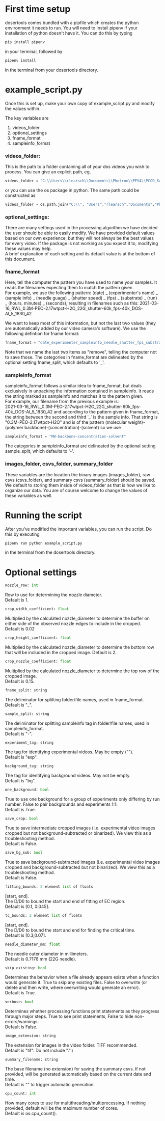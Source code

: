 # First time setup
dosertools comes bundled with a pipfile which creates the python environment it needs to run. You will need to install
pipenv if your installation of python doesn't have it. You can do this by typing
```bash
pip install pipenv
````
in your terminal, followed by
```bash
pipenv install
```
 in the terminal from your dosertools directory.  

# example_script.py
Once this is set up, make your own copy of example_script.py and modify the values within.

The key variables are
1. videos_folder
2. optional_settings
3. fname_format
4. sampleinfo_format

### videos_folder:
This is the path to a folder containing all of your dos videos you wish to process. You can give an explicit
path, eg,
```python
videos_folder = "C:\\Users\\rlearsch\\Documents\\Photron\\PFV4\\PCOD_Samples"
```
or you can use the os package in python. The same path could be constructed as
```python
videos_folder = os.path.join("C:\\", "Users","rlearsch","Documents","Photron","PFV4","PCOD_Samples")
```

### optional_settings:
There are many settings used in the processing algorithm we have decided the user should be able to easily modify.
We have provided default values based on our own experience, but they will not always be the best values for every
video. If the package is not working as you expect it to, modifying these values may help.  
A brief explanation of each setting and its default value is at the bottom of this document.

### fname_format
Here, tell the computer the pattern you have used to name your samples. It reads the filenames expecting them to match
the pattern given.\
For example, we use the following pattern: (date) _ (experimenter's name) _ (sample info) _ (needle guage)
_ (shutter speed) _ (fps) _ (substrate) _ (run) _ (hours, minutes) _ (seconds), resulting in filenames such as this:
2021-03-16_RWL_0.3M-PEO-2.17wtpct-H2O_22G_shutter-60k_fps-40k_DOS-Al_5_1830_42

We want to keep most of this information, but not the last two values (they are automatically added by our video
camera's software). We use the following defintion for fname format:
```python
fname_format = "date_experimenter_sampleinfo_needle_shutter_fps_substrate_run_vtype_remove_remove"
```
Note that we name the last two items as "remove", telling the computer not to save those. The categories in fname_format
are delineated by the optional setting fname_split, which defaults to '_'.

### sampleinfo_format
sampleinfo_format follows a similar idea to fname_format, but deals exclusively in unpacking the information contained
in sampleinfo. It reads the string marked as sampleinfo and matches it to the pattern given.  
For example, our filename from the previous example is:\
2021-03-16_RWL_0.3M-PEO-2.17wtpct-H2O_22G_shutter-60k_fps-40k_DOS-Al_5_1830_42
and according to the pattern given in fname_format, the string between the second and third '_' is the sample info.
That string is "0.3M-PEO-2.17wtpct-H2O" and is of the pattern
(molecular weight)-(polymer backbone)-(concentration)-(solvent)
so we use
```python
sampleinfo_format = "MW-backbone-concentration-solvent"
```

The categories in sampleinfo_format are delineated by the optional setting sample_split, which defaults to '-'.

### images_folder, csvs_folder, summary_folder
These variables are the location the binary images (images_folder), raw csvs (csvs_folder), and summary
csvs (summary_folder) should be saved. We default to storing them inside of videos_folder as that is how we like to
organize our data. You are of course welcome to change the values of these variables as well.

# Running the script
After you've modified the important variables, you can run the script. Do this by executing
```bash
pipenv run python example_script.py
```
in the terminal from the dosertools directory.
# Optional settings
```python
nozzle_row: int
```
Row to use for determining the nozzle diameter.\
Default is 1.
```python
crop_width_coefficient: float
```
Multiplied by the calculated nozzle_diameter to determine the buffer
on either side of the observed nozzle edges to include in the cropped.\
Default is 0.02
```python
crop_height_coefficient: float
```      
Multiplied by the calculated nozzle_diameter to determine the bottom
        row that will be included in the cropped image.
        Default is 2.

```python
crop_nozzle_coefficient: float
```
Multiplied by the calculated nozzle_diameter to determine the top
        row of the cropped image.\
        Default is 0.15.

```python
fname_split: string
```
The deliminator for splitting folder/file names, used in fname_format.\
        Default is "_".

```python
sample_split: string
```
The deliminator for splitting sampleinfo tag in folder/file names,
        used in sampleinfo_format.\
        Default is "-".

```python
experiment_tag: string
```
  The tag for identifying experimental videos. May be empty ("").\
        Default is "exp".

```python
background_tag: string
```
  The tag for identifying background videos. May not be empty.\
        Default is "bg".

```python
one_background: bool
```
 True to use one background for a group of experiments only differing by
        run number. False to pair backgrounds and experiments 1:1.\
        Default is True.

```python
save_crop: bool
```
  True to save intermediate cropped images (i.e. experimental video
        images cropped but not background-subtracted or binarized). We view this as a troubleshooting method.\
        Default is False.

```python
save_bg_sub: bool
```
  True to save background-subtracted images (i.e. experimental video
        images cropped and background-subtracted but not binarized). We view this as a troubleshooting method.\
        Default is False.

```python
fitting_bounds: 2 element list of floats
```
  [start, end].\
        The D/D0 to bound the start and end of fitting of EC region.\
        Default is [0.1, 0.045].

```python
tc_bounds: 2 element list of floats
```
  [start, end].\
        The D/D0 to bound the start and end for finding the critical time.\
        Default is [0.3,0.07].

```python
needle_diameter_mm: float
```
  The needle outer diameter in millimeters.\
        Default is 0.7176 mm (22G needle).
```python
skip_existing: bool
```
 Determines the behavior when a file already appears exists
        when a function would generate it. True to skip any existing files.
        False to overwrite (or delete and then write, where overwriting would
        generate an error).\
        Default is True.

```python
verbose: bool
```
  Determines whether processing functions print statements as they
        progress through major steps. True to see print statements, False to
        hide non-errors/warnings.\
        Default is False.
```python
image_extension: string
```
 The extension for images in the video folder. TIFF recommended.\
        Default is "tif". Do not include ".".\
```python
summary_filename: string
```
  The base filename (no extension) for saving the summary csvs. If not
        provided, will be generated automatically based on the current date
        and time.\
        Default is "" to trigger automatic generation.
```python
cpu_count: int
```
  How many cores to use for multithreading/multiprocessing. If nothing
        provided, default will be the maximum number of cores.\
        Default is os.cpu_count().
